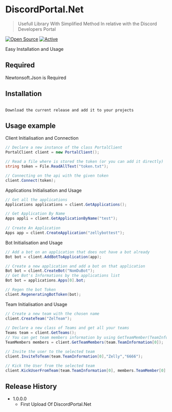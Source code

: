 # DiscordPortal.Net
> Usefull Library With Simplified Method In relative with the Discord Developers Portal

[![Open Source](https://badges.frapsoft.com/os/v1/open-source.svg?v=103)](https://opensource.org/)
[![Active](http://img.shields.io/badge/Status-Active-green.svg)](https://tterb.github.io)


Easy Installation and Usage 


## Required
Newtonsoft.Json is Required

## Installation
```

Download the current release and add it to your projects

```

## Usage example
Client Initialisation and Connection
````cs
// Declare a new instance of the class PortalClient
PortalClient client = new PortalClient();

// Read a file where is stored the token (or you can add it directly)
string token = File.ReadAllText("token.txt");

// Connecting on the api with the given token
client.Connect(token);
````

Applications Initialisation and Usage

````cs
// Get all the applications
Applications applications = client.GetApplications();

// Get Application By Name
Apps appli = client.GetApplicationByName("test");
            
// Create An Application
Apps app = client.CreateApplication("zellybottest");
````

Bot Initialisation and Usage

````cs
// Add a bot on an application that does not have a bot already
Bot bot = client.AddBotToApplication(app);

// Create a new application and add a bot on that application
Bot bot = client.CreateBot("NomDuBot");
// Get Bot's Informations by the applications list
Bot bot = applications.Apps[0].bot;

// Regen the bot Token
client.RegeneratingBotToken(bot);
````

Team Initialisation and Usage

````cs
// Create a new team with the chosen name
client.CreateTeam("ZelTeam");
          
// Declare a new class of Teams and get all your teams
Teams team = client.GetTeams();
// You can get team members information by using GetTeamMember(TeamInformation);
TeamMembers members = client.GetTeamMembers(team.TeamInformation[0]);

// Invite the user to the selected team
client.InviteToTeam(team.TeamInformation[0],"Zelly","6666");

// Kick the User from the selected team
client.KickUserFromTeam(team.TeamInformation[0], members.TeamMember[0].user);

````

## Release History
* 1.0.0.0
    * First Upload Of DiscordPortal.Net






